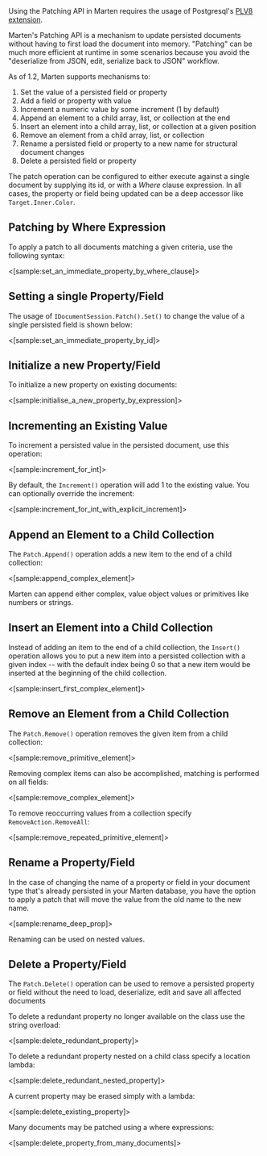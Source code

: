<!--Title:The Patching API-->

<div class="alert alert-info">
Using the Patching API in Marten requires the usage of Postgresql's <a href="https://github.com/plv8/plv8">PLV8 extension</a>.
</div>

Marten's Patching API is a mechanism to update persisted documents without having to first load the document into memory.
"Patching" can be much more efficient at runtime in some scenarios because you avoid the "deserialize from JSON, edit, serialize
back to JSON" workflow.

As of 1.2, Marten supports mechanisms to:

1. Set the value of a persisted field or property
1. Add a field or property with value
1. Increment a numeric value by some increment (1 by default)
1. Append an element to a child array, list, or collection at the end
1. Insert an element into a child array, list, or collection at a given position
1. Remove an element from a child array, list, or collection
1. Rename a persisted field or property to a new name for structural document changes
1. Delete a persisted field or property

The patch operation can be configured to either execute against a single document by supplying its id, or with a _Where_ clause expression.
In all cases, the property or field being updated can be a deep accessor like `Target.Inner.Color`.

## Patching by Where Expression

To apply a patch to all documents matching a given criteria, use the following syntax:

<[sample:set_an_immediate_property_by_where_clause]>

## Setting a single Property/Field

The usage of `IDocumentSession.Patch().Set()` to change the value of a single persisted field is
shown below:

<[sample:set_an_immediate_property_by_id]>

## Initialize a new Property/Field

To initialize a new property on existing documents:

<[sample:initialise_a_new_property_by_expression]>

## Incrementing an Existing Value

To increment a persisted value in the persisted document, use this operation:

<[sample:increment_for_int]>

By default, the `Increment()` operation will add 1 to the existing value. You can optionally override the increment:

<[sample:increment_for_int_with_explicit_increment]>

## Append an Element to a Child Collection

The `Patch.Append()` operation adds a new item to the end of a child collection:

<[sample:append_complex_element]>

Marten can append either complex, value object values or primitives like numbers or strings.

## Insert an Element into a Child Collection

Instead of adding an item to the end of a child collection, the `Insert()` operation allows you
to put a new item into a persisted collection with a given index -- with the default index
being 0 so that a new item would be inserted at the beginning of the child collection.

<[sample:insert_first_complex_element]>

## Remove an Element from a Child Collection

The `Patch.Remove()` operation removes the given item from a child collection:

<[sample:remove_primitive_element]>

Removing complex items can also be accomplished, matching is performed on all fields:

<[sample:remove_complex_element]>

To remove reoccurring values from a collection specify `RemoveAction.RemoveAll`:

<[sample:remove_repeated_primitive_element]>

## Rename a Property/Field

In the case of changing the name of a property or field in your document type that's already persisted
in your Marten database, you have the option to apply a patch that will move the value from the
old name to the new name.

<[sample:rename_deep_prop]>

Renaming can be used on nested values.

## Delete a Property/Field

The `Patch.Delete()` operation can be used to remove a persisted property or field without the need
to load, deserialize, edit and save all affected documents

To delete a redundant property no longer available on the class use the string overload:

<[sample:delete_redundant_property]>

To delete a redundant property nested on a child class specify a location lambda:

<[sample:delete_redundant_nested_property]>

A current property may be erased simply with a lambda:

<[sample:delete_existing_property]>

Many documents may be patched using a where expressions:

<[sample:delete_property_from_many_documents]>
